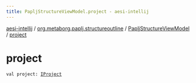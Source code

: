 ```yaml
---
title: PapljStructureViewModel.project - aesi-intellij
---
```


[aesi-intellij](../../index.html) / [org.metaborg.paplj.structureoutline](../index.html) / [PapljStructureViewModel](index.html) / [project](.)

# project

`val project: `[`IProject`](https://virtlink.com/aesi/aesi-java/com.virtlink.editorservices/-i-project/index.html)
